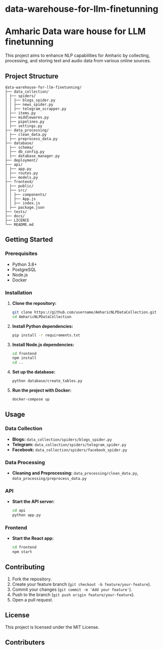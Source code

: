 # data-warehouse-for-llm-finetunning
# Amharic Data ware house for LLM finetunning

This project aims to enhance NLP capabilities for Amharic by collecting, processing, and storing text and audio data from various online sources.

## Project Structure
```
data-warehouse-for-llm-finetunning/
├── data_collection/
│ ├── spiders/
│ │ ├── blogs_spider.py
│ │ ├── news_spider.py
│ │ ├── telegram_scrapper.py
│ ├── items.py
│ ├── middlewares.py
│ ├── pipelines.py
│ ├── settings.py
├── data_processing/
│ ├── clean_data.py
│ ├── preprocess_data.py
├── database/
│ ├── schema/
│ ├── db_config.py
│ ├── database_manager.py
├── deployment/
├── api/
│ ├── app.py
│ ├── routes.py
│ ├── models.py
├── frontend/
│ ├── public/
│ ├── src/
│ │ ├── components/
│ │ ├── App.js
│ │ ├── index.js
│ ├── package.json
├── tests/
├── docs/
├── LICENCE
└── README.md
```


## Getting Started

### Prerequisites

- Python 3.8+
- PostgreSQL
- Node.js
- Docker

### Installation

1. **Clone the repository:**

    ```sh
    git clone https://github.com/username/AmharicNLPDataCollection.git
    cd AmharicNLPDataCollection
    ```

2. **Install Python dependencies:**

    ```sh
    pip install -r requirements.txt
    ```

3. **Install Node.js dependencies:**

    ```sh
    cd frontend
    npm install
    cd ..
    ```

4. **Set up the database:**

    ```sh
    python database/create_tables.py
    ```

5. **Run the project with Docker:**

    ```sh
    docker-compose up
    ```

## Usage

### Data Collection

- **Blogs:** `data_collection/spiders/blogs_spider.py`
- **Telegram:** `data_collection/spiders/telegram_spider.py`
- **Facebook:** `data_collection/spiders/facebook_spider.py`

### Data Processing

- **Cleaning and Preprocessing:** `data_processing/clean_data.py`, `data_processing/preprocess_data.py`

### API

- **Start the API server:** 

    ```sh
    cd api
    python app.py
    ```

### Frontend

- **Start the React app:**

    ```sh
    cd frontend
    npm start
    ```

## Contributing

1. Fork the repository.
2. Create your feature branch (`git checkout -b feature/your-feature`).
3. Commit your changes (`git commit -m 'Add your feature'`).
4. Push to the branch (`git push origin feature/your-feature`).
5. Open a pull request.

## License

This project is licensed under the MIT License.

## Contributers